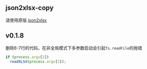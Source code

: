 json2xlsx-copy
--------------
请使用原版 [json2xlsx](https://github.com/digplan/json2xlsx)


v0.1.8
---------
删除6-7行的代码，在非全局模式下多参数启动会引起``fs.readFile``的抛错
```js
if (process.argv[2])
  readXLSX(process.argv[2]);
```

